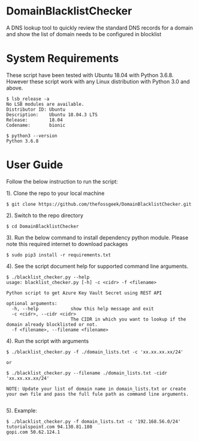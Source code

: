 # DomainBlacklistChecker
A DNS lookup tool to quickly review the standard DNS records for a domain and show the list of domain needs to be configured in blocklist

# System Requirements

These script have been tested with Ubuntu 18.04 with Python 3.6.8. However these script work with any Linux distribution with Python 3.0 and above. 

```
$ lsb_release -a
No LSB modules are available.
Distributor ID: Ubuntu
Description:    Ubuntu 18.04.3 LTS
Release:        18.04
Codename:       bionic

$ python3 --version
Python 3.6.8

``` 

# User Guide

Follow the below instruction to run the script:

1). Clone the repo to your local machine

```
$ git clone https://github.com/thefossgeek/DomainBlacklistChecker.git
```

2). Switch to the repo directory

```
$ cd DomainBlacklistChecker
```

3). Run the below command to install dependency python module. Please note this required internet to download packages

```
$ sudo pip3 install -r requirements.txt
```

4). See the script document help for supported command line arguments.

```
$ ./blacklist_checker.py --help
usage: blacklist_checker.py [-h] -c <cidr> -f <filename>

Python script to get Azure Key Vault Secret using REST API

optional arguments:
  -h, --help            show this help message and exit
  -c <cidr>, --cidr <cidr>
                        The CIDR in which you want to lookup if the domain already blocklisted or not.
  -f <filename>, --filename <filename>
```

4). Run the script with arguments

```
$ ./blacklist_checker.py -f ./domain_lists.txt -c 'xx.xx.xx.xx/24'

or

$ ./blacklist_checker.py --filename ./domain_lists.txt -cidr 'xx.xx.xx.xx/24'

NOTE: Update your list of domain name in domain_lists.txt or create your own file and pass the full fule path as command line arguments.
 
```

5). Example:

```
$ ./blacklist_checker.py -f domain_lists.txt -c '192.168.56.0/24'
tutorialspoint.com 94.130.81.180
gopi.com 50.62.124.1
```
